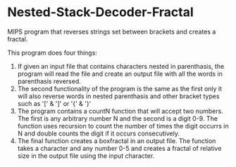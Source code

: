 # Nested-Stack-Decoder-Fractal
MIPS program that reverses strings set between brackets and creates a fractal.

This program does four things:

1. If given an input file that contains characters nested in parenthasis, the program will read the file and
create an output file with all the words in parenthasis reversed.
2. The second functionality of the program is the same as the first only it will also reverse words in nested
parenthasis and other bracket types such as '[' & ']' or '{' & '}'
3. The program contains a countN function that will accept two numbers. The first is any arbitrary number N and
the second is a digit 0-9. The function uses recursion to count the number of times the digit occurrs in N and
double counts the digit if it occurs consecutively.
4. The final function creates a boxfractal in an output file. The function takes a character and any number 0-5
and creates a fractal of relative size in the output file using the input character.
